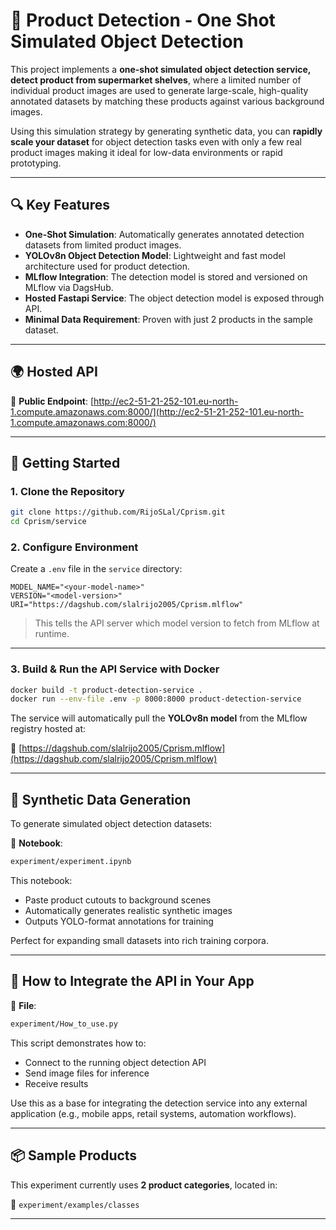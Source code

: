 # 🧠 Product Detection - One Shot Simulated Object Detection

This project implements a **one-shot simulated object detection service, detect product from supermarket shelves**, where a limited number of individual product images are used to generate large-scale, high-quality annotated datasets by matching these products against various background images. 

Using this simulation strategy by generating synthetic data, you can **rapidly scale your dataset** for object detection tasks even with only a few real product images making it ideal for low-data environments or rapid prototyping.

---

## 🔍 Key Features

* **One-Shot Simulation**: Automatically generates annotated detection datasets from limited product images.
* **YOLOv8n Object Detection Model**: Lightweight and fast model architecture used for product detection.
* **MLflow Integration**: The detection model is stored and versioned on MLflow via DagsHub.
* **Hosted Fastapi Service**: The object detection model is exposed through API.
* **Minimal Data Requirement**: Proven with just 2 products in the sample dataset.

---

## 🌍 Hosted API

📡 **Public Endpoint**:
[http://ec2-51-21-252-101.eu-north-1.compute.amazonaws.com:8000/](http://ec2-51-21-252-101.eu-north-1.compute.amazonaws.com:8000/)

---

## 🚀 Getting Started

### 1. Clone the Repository

```bash
git clone https://github.com/RijoSLal/Cprism.git
cd Cprism/service
```

### 2. Configure Environment

Create a `.env` file in the `service` directory:

```env
MODEL_NAME="<your-model-name>"
VERSION="<model-version>"
URI="https://dagshub.com/slalrijo2005/Cprism.mlflow"
```

> This tells the API server which model version to fetch from MLflow at runtime.

---

### 3. Build & Run the API Service with Docker

```bash
docker build -t product-detection-service .
docker run --env-file .env -p 8000:8000 product-detection-service
```

The service will automatically pull the **YOLOv8n model** from the MLflow registry hosted at:

🔗 [https://dagshub.com/slalrijo2005/Cprism.mlflow](https://dagshub.com/slalrijo2005/Cprism.mlflow)

---

## 🧪 Synthetic Data Generation

To generate simulated object detection datasets:

📁 **Notebook**:

```bash
experiment/experiment.ipynb
```

This notebook:

* Paste product cutouts to background scenes
* Automatically generates realistic synthetic images
* Outputs YOLO-format annotations for training

Perfect for expanding small datasets into rich training corpora.

---

## 🤝 How to Integrate the API in Your App

📄 **File**:

```bash
experiment/How_to_use.py
```

This script demonstrates how to:

* Connect to the running object detection API
* Send image files for inference
* Receive results

Use this as a base for integrating the detection service into any external application (e.g., mobile apps, retail systems, automation workflows).

---

## 📦 Sample Products

This experiment currently uses **2 product categories**, located in:

📁 `experiment/examples/classes`


---
